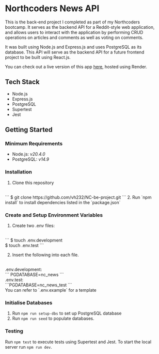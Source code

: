 # Northcoders News API

This is the back-end project I completed as part of my Northcoders bootcamp. It serves as the backend API for a Reddit-style web application, and allows users to interact with the application by performing CRUD operations on articles and comments as well as voting on comments.

It was built using Node.js and Express.js and uses PostgreSQL as its database. This API will serve as the backend API for a future frontend project to be built using React.js.

You can check out a live version of this app [here](https://nc-be-project.onrender.com), hosted using Render.

## Tech Stack
* Node.js
* Express.js
* PostgreSQL
* Supertest
* Jest

## Getting Started

### Minimum Requirements

* Node.js: *v20.4.0*
* PostgreSQL: *v14.9*

### Installation

1. Clone this repository
</br>
```
$ git clone https://github.com/vh232/NC-be-project.git
```
2. Run `npm install` to install dependencies listed in the `package.json`

### Create and Setup Environment Variables

1. Create two .env files:
</br>
```
$ touch .env.development
</br>
$ touch .env.test
```

2. Insert the following into each file.
 </br>
.env.development:
</br> 
```
PGDATABASE=nc_news
```
</br>
.env.test:
</br> 
```PGDATABASE=nc_news_test
```
</br> You can refer to `.env.example` for a template

### Initialise Databases

1. Run `npm run setup-dbs` to set up PostgreSQL database
2. Run `npm run seed` to populate databases.

### Testing

Run `npm test` to execute tests using Supertest and Jest. To start the local server run `npm run dev`.


